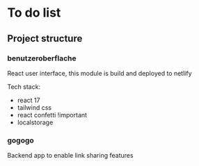# To do list

## Project structure

### benutzeroberflache

React user interface, this module is build and deployed to netlify

Tech stack:

- react 17
- tailwind css
- react confetti !important
- localstorage

### gogogo

Backend app to enable link sharing features
